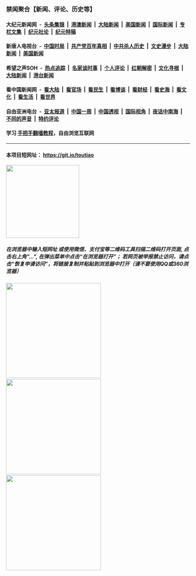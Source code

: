 ### 禁闻聚合【新闻、评论、历史等】

#### 大纪元新闻网 &nbsp;-&nbsp; [头条集锦](indexes/E头条集锦.md?t=02101502) &nbsp;|&nbsp; [港澳新闻](indexes/E港澳新闻.md?t=02101502)  &nbsp;|&nbsp; [大陆新闻](indexes/E大陆新闻.md?t=02101502) &nbsp;|&nbsp; [美国新闻](indexes/E美国新闻.md?t=02101502) &nbsp;|&nbsp; [国际新闻](indexes/E国际新闻.md?t=02101502) &nbsp;|&nbsp; [专栏文集](indexes/E专栏文集.md?t=02101502) &nbsp;|&nbsp; [纪元社论](indexes/E纪元社论.md?t=02101502) &nbsp;|&nbsp; [纪元特稿](indexes/E纪元特稿.md?t=02101502) 

#### 新唐人电视台 &nbsp;-&nbsp; [中国时局](indexes/N中国时局.md?t=02101502) &nbsp;|&nbsp; [共产党百年真相](indexes/N共产党百年真相.md?t=02101502) &nbsp;|&nbsp; [中共杀人历史](indexes/N中共杀人历史.md?t=02101502) &nbsp;|&nbsp; [文史漫步](indexes/N文史漫步.md?t=02101502) &nbsp;|&nbsp; [大陆新闻](indexes/N大陆新闻.md?t=02101502) &nbsp;|&nbsp; [美国新闻](indexes/N美国新闻.md?t=02101502)

#### 希望之声SOH &nbsp;-&nbsp; [热点追踪](indexes/H热点追踪.md?t=02101502) &nbsp;|&nbsp; [名家谈时事](indexes/H名家谈时事.md?t=02101502) &nbsp;|&nbsp; [个人评论](indexes/H个人评论.md?t=02101502)  &nbsp;|&nbsp; [红朝解密](indexes/H红朝解密.md?t=02101502) &nbsp;|&nbsp; [文化寻根](indexes/H文化寻根.md?t=02101502) &nbsp;|&nbsp; [大陆新闻](indexes/H大陆新闻.md?t=02101502) &nbsp;|&nbsp; [港台新闻](indexes/H港台新闻.md?t=02101502)

#### 看中国新闻网 &nbsp;-&nbsp; [看大陆](indexes/S看大陆.md?t=02101502) &nbsp;|&nbsp; [看官场](indexes/S看官场.md?t=02101502) &nbsp;|&nbsp; [看民生](indexes/S看民生.md?t=02101502)  &nbsp;|&nbsp; [看博谈](indexes/S看博谈.md?t=02101502) &nbsp;|&nbsp; [看财经](indexes/S看财经.md?t=02101502) &nbsp;|&nbsp; [看史海](indexes/S看史海.md?t=02101502) &nbsp;|&nbsp; [看文化](indexes/S看文化.md?t=02101502) &nbsp;|&nbsp; [看生活](indexes/S看生活.md?t=02101502) &nbsp;|&nbsp; [看世界](indexes/S看世界.md?t=02101502)

#### 自由亚洲电台 &nbsp;-&nbsp; [亚太报道](indexes/R亚太报道.md?t=02101502) &nbsp;|&nbsp; [中国一周](indexes/R中国一周.md?t=02101502) &nbsp;|&nbsp; [中国透视](indexes/R中国透视.md?t=02101502)  &nbsp;|&nbsp; [国际视角](indexes/R国际视角.md?t=02101502) &nbsp;|&nbsp; [夜话中南海](indexes/R夜话中南海.md?t=02101502) &nbsp;|&nbsp; [不同的声音](indexes/R不同的声音.md?t=02101502) &nbsp;|&nbsp; [特约评论](indexes/R特约评论.md?t=02101502)

#### 学习 [手把手翻墙教程](https://github.com/gfw-breaker/guides/wiki)，自由浏览互联网

----

#### 本项目短网址： https://git.io/toutiao
<img src="https://raw.githubusercontent.com/gfw-breaker/banned-news/master/scripts/img/qr.png" width="200px"/>  

##### 在浏览器中输入短网址 或使用微信、支付宝等二维码工具扫描二维码打开页面, 点击右上角"...", 在弹出菜单中点击“在浏览器打开”； 若网页被举报禁止访问，请点击“恢复申请访问”，将链接复制并粘贴到浏览器中打开（请不要使用QQ或360浏览器）

<img src="https://raw.githubusercontent.com/gfw-breaker/banned-news/master/scripts/img/1.png" width="260px"/> &nbsp; <img src="https://raw.githubusercontent.com/gfw-breaker/banned-news/master/scripts/img/2.png" width="260px"/> &nbsp; <img src="https://raw.githubusercontent.com/gfw-breaker/banned-news/master/scripts/img/3.png" width="260px"/>
